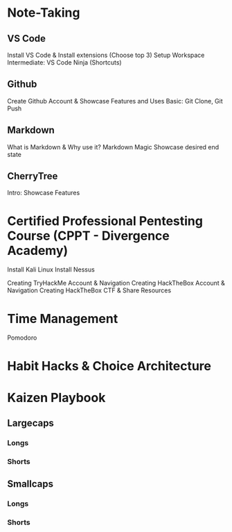 # Note-Taking
## VS Code
Install VS Code & Install extensions (Choose top 3)
Setup Workspace
Intermediate: VS Code Ninja (Shortcuts)


## Github
Create Github Account & Showcase Features and Uses
Basic: Git Clone, Git Push

## Markdown
What is Markdown & Why use it?
Markdown Magic
Showcase desired end state


## CherryTree
Intro: Showcase Features

# Certified Professional Pentesting Course (CPPT - Divergence Academy)
Install Kali Linux
Install Nessus

Creating TryHackMe Account & Navigation
Creating HackTheBox Account & Navigation
Creating HackTheBox CTF & Share Resources

# Time Management
Pomodoro


# Habit Hacks & Choice Architecture


# Kaizen Playbook

## Largecaps

### Longs



### Shorts


## Smallcaps

### Longs


### Shorts
